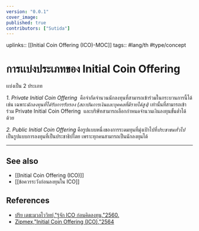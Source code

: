 ```yaml
---
version: "0.0.1"
cover_image:
published: true
contributors: ["Sutida"]
---
```

uplinks:: [[Initial Coin Offering (ICO)-MOC]]
tags:: #lang/th #type/concept

# การเเบ่งประเภทของ Initial Coin Offering
เเบ่งเป็น 2 ประเภท

*1. Private Initial Coin Offering*  คือจำกัดจำนวนนักลงทุนที่สามารถเข้าร่วมในกระบวนการนี้ได้ เช่น เฉพาะ*นักลงทุนที่ได้รับการรับรอง (สถาบันการเงินและบุคคลที่มีรายได้สูง)* เท่านั้นที่สามารถเข้าร่วม Private Initial Coin Offering  และบริษัทสามารถเลือกกำหนดจำนวนเงินลงทุนขั้นต่ำได้ด้วย

*2. Public Initial Coin Offering* คือรูปแบบหนึ่งของการระดมทุนที่มุ่งเป้าไปที่*ประชาชนทั่วไป* เป็นรูปแบบการลงทุนที่เป็นประชาธิปไตย เพราะทุกคนสามารถเป็นนักลงทุนได้

---
## See also
- [[Initial Coin Offering (ICO)]]
- [[ข้อควรระวังก่อนลงทุนใน ICO]]
## References
- [ปริย เตชะมวลไววิทย์,"รู้จัก ICO ก่อนคิดลงทุน,"2560.](https://www.sec.or.th/TH/Template3/Articles/2560/ac-post-25601106-ICO.pdf)
- [Zipmex,"Initial Coin Offering (ICO),"2564](https://zipmex.com/th/glossary/ico/)
